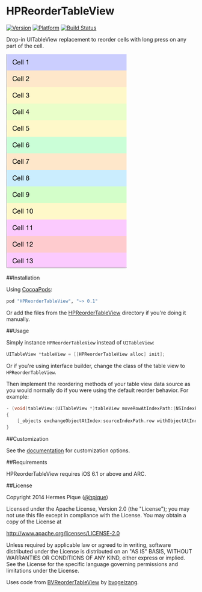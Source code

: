 HPReorderTableView
==================

[![Version](https://cocoapod-badges.herokuapp.com/v/HPReorderTableView/badge.png)](http://cocoadocs.org/docsets/HPReorderTableView) [![Platform](https://cocoapod-badges.herokuapp.com/p/HPReorderTableView/badge.png)](http://cocoadocs.org/docsets/HPReorderTableView) [![Build Status](https://travis-ci.org/hpique/HPReorderTableView.png)](https://travis-ci.org/hpique/HPReorderTableView) 

Drop-in UITableView replacement to reorder cells with long press on any part of the cell.

![Reordering animation](Assets/reordering.gif)

##Installation

Using [CocoaPods](http://cocoapods.org/):

```ruby
pod "HPReorderTableView", "~> 0.1"
```

Or add the files from the [HPReorderTableView](https://github.com/hpique/HPReorderTableView/tree/master/HPReorderTableView) directory if you're doing it manually.

##Usage

Simply instance `HPReorderTableView` instead of `UITableView`:

```objective-c
UITableView *tableView = [[HPReorderTableView alloc] init];
```

Or if you're using interface builder, change the class of the table view to `HPReorderTableView`.

Then implement the reordering methods of your table view data source as you would normally do if you were using the default reorder behavior. For example:

```objective-c
- (void)tableView:(UITableView *)tableView moveRowAtIndexPath:(NSIndexPath *)sourceIndexPath toIndexPath:(NSIndexPath *)destinationIndexPath
{
    [_objects exchangeObjectAtIndex:sourceIndexPath.row withObjectAtIndex:destinationIndexPath.row];
}
```

##Customization

See the [documentation](http://cocoadocs.org/docsets/HPReorderTableView) for customization options.

##Requirements

HPReorderTableView requires iOS 6.1 or above and ARC. 

##License

 Copyright 2014 Hermes Pique ([@hpique](https://twitter.com/hpique))
 
 Licensed under the Apache License, Version 2.0 (the "License");
 you may not use this file except in compliance with the License.
 You may obtain a copy of the License at
 
 http://www.apache.org/licenses/LICENSE-2.0
 
 Unless required by applicable law or agreed to in writing, software
 distributed under the License is distributed on an "AS IS" BASIS,
 WITHOUT WARRANTIES OR CONDITIONS OF ANY KIND, either express or implied.
 See the License for the specific language governing permissions and
 limitations under the License.
 
 Uses code from [BVReorderTableView](https://github.com/bvogelzang/BVReorderTableView) by [bvogelzang](https://github.com/bvogelzang).
